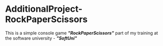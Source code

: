 # AdditionalProject-RockPaperScissors

This is a simple console game _**"RockPaperScissors"**_ part of my training at the software university - _**"SoftUni"**_
